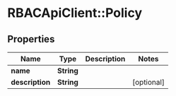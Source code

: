 # RBACApiClient::Policy

## Properties
Name | Type | Description | Notes
------------ | ------------- | ------------- | -------------
**name** | **String** |  | 
**description** | **String** |  | [optional] 


